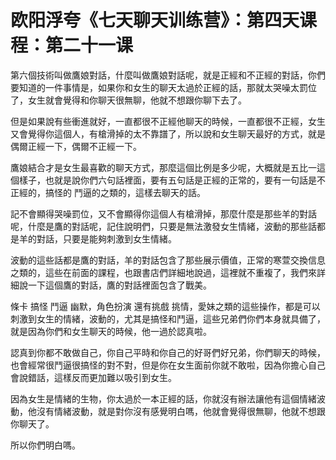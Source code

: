 # 欧阳浮夸《七天聊天训练营》：第四天课程：第二十一课

第六個技術叫做鷹娘對話，什麼叫做鷹娘對話呢，就是正經和不正經的對話，你們要知道的一件事情是，如果你和女生的聊天太過於正經的話，那就太哭噪太罰位了，女生就會覺得和你聊天很無聊，他就不想跟你聊下去了。

但是如果說有些衝進就好，一直都很不正經他聊天的時候，一直都很不正經，女生又會覺得你這個人，有槍滑掉的太不靠譜了，所以說和女生聊天最好的方式，就是偶爾正經一下，偶爾不正經一下。

鷹娘結合才是女生最喜歡的聊天方式，那麼這個比例是多少呢，大概就是五比一這個樣子，也就是說你們六句話裡面，要有五句話是正經的正常的，要有一句話是不正經的，搞怪的 鬥逼的之類的，這樣去聊天的話。

記不會顯得哭噪罰位，又不會顯得你這個人有槍滑掉，那麼什麼是那些羊的對話呢，什麼是鷹的對話呢，記住說明們，只要是無法激發女生情緒，波動的那些話都是羊的對話，只要是能夠刺激到女生情緒。

波動的這些話都是鷹的對話，羊的對話包含了那些展示價值，正常的寒萱交換信息之類的，這些在前面的課程，也跟書店們詳細地說過，這裡就不重複了，我們來詳細說一下這個鷹的對話，鷹的對話裡面包含了戰美。

條卡 搞怪 鬥逼 幽默，角色扮演 還有挑戲 挑情，愛妹之類的這些操作，都是可以刺激到女生的情緒，波動的，尤其是搞怪和鬥逼，這些兄弟們你們本身就具備了，就是因為你們和女生聊天的時候，他一過於認真啦。

認真到你都不敢做自己，你自己平時和你自己的好哥們好兄弟，你們聊天的時候，也會經常很鬥逼很搞怪的對不對，但是你在女生面前你就不敢啦，因為你擔心自己會說錯話，這樣反而更加難以吸引到女生。

因為女生是情緒的生物，你太過於一本正經的話，你就沒有辦法讓他有這個情緒波動，他沒有情緒波動，就是對你沒有感覺明白嗎，他就會覺得很無聊，他就不想跟你聊天了。

所以你們明白嗎。